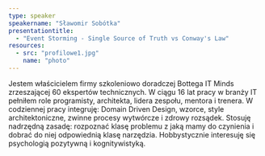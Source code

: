 ```yaml
---
type: speaker
speakername: "Sławomir Sobótka"
presentationtitle: 
  - "Event Storming - Single Source of Truth vs Conway's Law"
resources:
  - src: "profilowe1.jpg"
    name: "photo"
---
```

Jestem właścicielem firmy szkoleniowo doradczej Bottega IT Minds
zrzeszającej 60 ekspertów technicznych.
W ciągu 16 lat pracy w branży IT pełniłem role programisty,
architekta, lidera zespołu, mentora i trenera.
W codziennej pracy integruję: Domain Driven Design, wzorce, style
architektoniczne, zwinne procesy wytwórcze i zdrowy rozsądek.
Stosuję nadrzędną zasadę: rozpoznać klasę problemu z jaką mamy do
czynienia i dobrać do niej odpowiednią klasę narzędzia.
Hobbystycznie interesuję się psychologią pozytywną i kognitywistyką.
